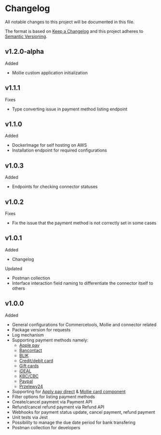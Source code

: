 # Changelog

All notable changes to this project will be documented in this file.

The format is based on [Keep a Changelog](http://keepachangelog.com/) and this project adheres to [Semantic Versioning](http://semver.org/).

## v1.2.0-alpha

Added

- Mollie custom application initialization

## v1.1.1

Fixes

- Type converting issue in payment method listing endpoint

## v1.1.0

Added

- DockerImage for self hosting on AWS
- Installation endpoint for required configurations

## v1.0.3

Added

- Endpoints for checking connector statuses

## v1.0.2

Fixes

- Fix the issue that the payment method is not correctly set in some cases

## v1.0.1

Added

- Changelog

Updated

- Postman collection
- Interface interaction field naming to differentiate the connector itself to others

## v1.0.0

Added

- General configurations for Commercetools, Mollie and connector related
- Package version for requests
- Log mechanism
- Supporting payment methods namely:
    - [Apple pay](https://docs.mollie.com/docs/apple-pay)
    - [Bancontact](https://docs.mollie.com/docs/bancontact)
    - [BLIK](https://docs.mollie.com/docs/blik)
    - [Credit/debit card](https://docs.mollie.com/docs/cards)
    - [Gift cards](https://docs.mollie.com/docs/giftcards)
    - [iDEAL](https://docs.mollie.com/docs/ideal)
    - [KBC/CBC](https://docs.mollie.com/docs/kbc)
    - [Paypal](https://docs.mollie.com/docs/paypal)
    - [Przelewy24](https://docs.mollie.com/docs/przelewy24)
- Supporting for [Apply pay direct](https://docs.mollie.com/docs/direct-integration-of-apple-pay) & [Mollie card component](https://docs.mollie.com/docs/mollie-components)
- Filter options for listing payment methods
- Create/cancel payment via Payment API
- Refund/cancel refund payment via Refund API
- Webhooks for payment status update, cancel payment, refund payment
- Unit tests via Jest
- Possibility to manage the due date period for bank transfering
- Postman collection for developers
